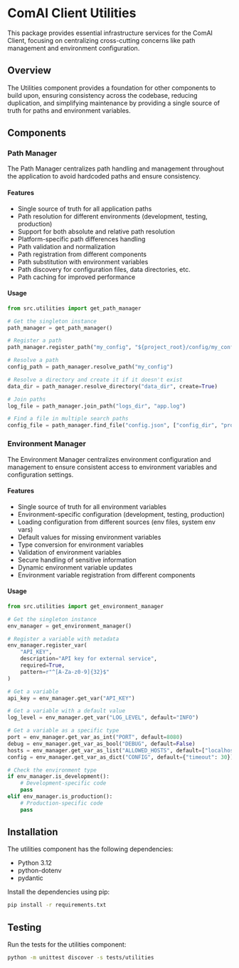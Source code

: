 # ComAI Client Utilities

This package provides essential infrastructure services for the ComAI Client, focusing on centralizing cross-cutting concerns like path management and environment configuration.

## Overview

The Utilities component provides a foundation for other components to build upon, ensuring consistency across the codebase, reducing duplication, and simplifying maintenance by providing a single source of truth for paths and environment variables.

## Components

### Path Manager

The Path Manager centralizes path handling and management throughout the application to avoid hardcoded paths and ensure consistency.

#### Features

- Single source of truth for all application paths
- Path resolution for different environments (development, testing, production)
- Support for both absolute and relative path resolution
- Platform-specific path differences handling
- Path validation and normalization
- Path registration from different components
- Path substitution with environment variables
- Path discovery for configuration files, data directories, etc.
- Path caching for improved performance

#### Usage

```python
from src.utilities import get_path_manager

# Get the singleton instance
path_manager = get_path_manager()

# Register a path
path_manager.register_path("my_config", "${project_root}/config/my_config.json")

# Resolve a path
config_path = path_manager.resolve_path("my_config")

# Resolve a directory and create it if it doesn't exist
data_dir = path_manager.resolve_directory("data_dir", create=True)

# Join paths
log_file = path_manager.join_path("logs_dir", "app.log")

# Find a file in multiple search paths
config_file = path_manager.find_file("config.json", ["config_dir", "project_root"])
```

### Environment Manager

The Environment Manager centralizes environment configuration and management to ensure consistent access to environment variables and configuration settings.

#### Features

- Single source of truth for all environment variables
- Environment-specific configuration (development, testing, production)
- Loading configuration from different sources (env files, system env vars)
- Default values for missing environment variables
- Type conversion for environment variables
- Validation of environment variables
- Secure handling of sensitive information
- Dynamic environment variable updates
- Environment variable registration from different components

#### Usage

```python
from src.utilities import get_environment_manager

# Get the singleton instance
env_manager = get_environment_manager()

# Register a variable with metadata
env_manager.register_var(
    "API_KEY",
    description="API key for external service",
    required=True,
    pattern=r"^[A-Za-z0-9]{32}$"
)

# Get a variable
api_key = env_manager.get_var("API_KEY")

# Get a variable with a default value
log_level = env_manager.get_var("LOG_LEVEL", default="INFO")

# Get a variable as a specific type
port = env_manager.get_var_as_int("PORT", default=8080)
debug = env_manager.get_var_as_bool("DEBUG", default=False)
hosts = env_manager.get_var_as_list("ALLOWED_HOSTS", default=["localhost"])
config = env_manager.get_var_as_dict("CONFIG", default={"timeout": 30})

# Check the environment type
if env_manager.is_development():
    # Development-specific code
    pass
elif env_manager.is_production():
    # Production-specific code
    pass
```

## Installation

The utilities component has the following dependencies:

- Python 3.12
- python-dotenv
- pydantic

Install the dependencies using pip:

```bash
pip install -r requirements.txt
```

## Testing

Run the tests for the utilities component:

```bash
python -m unittest discover -s tests/utilities
```
